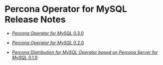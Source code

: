 # Percona Operator for MySQL Release Notes


* [*Percona Operator for MySQL* 0.3.0](Kubernetes-Operator-for-PS-RN0.3.0.md)

* [*Percona Operator for MySQL* 0.2.0](Kubernetes-Operator-for-PS-RN0.2.0.md)

* [*Percona Distribution for MySQL Operator based on Percona Server for MySQL* 0.1.0](Kubernetes-Operator-for-PS-RN0.1.0.md)
